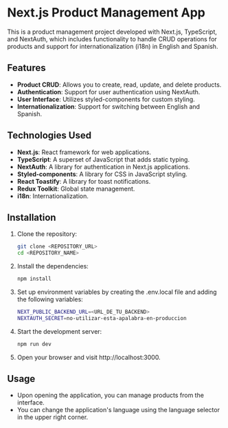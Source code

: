 # Next.js Product Management App

This is a product management project developed with Next.js, TypeScript, and NextAuth, which includes functionality to handle CRUD operations for products and support for internationalization (i18n) in English and Spanish.

## Features

- **Product CRUD**: Allows you to create, read, update, and delete products.
- **Authentication**: Support for user authentication using NextAuth.
- **User Interface**: Utilizes styled-components for custom styling.
- **Internationalization**: Support for switching between English and Spanish.

## Technologies Used

- **Next.js**: React framework for web applications.
- **TypeScript**: A superset of JavaScript that adds static typing.
- **NextAuth**: A library for authentication in Next.js applications.
- **Styled-components**: A library for CSS in JavaScript styling.
- **React Toastify**: A library for toast notifications.
- **Redux Toolkit**: Global state management.
- **i18n**: Internationalization.

## Installation

1. Clone the repository:

   ```bash
   git clone <REPOSITORY_URL>
   cd <REPOSITORY_NAME>

2. Install the dependencies:

   ```bash
   npm install

3. Set up environment variables by creating the .env.local file and adding the following variables:

   ```bash
   NEXT_PUBLIC_BACKEND_URL=<URL_DE_TU_BACKEND>
   NEXTAUTH_SECRET=no-utilizar-esta-apalabra-en-produccion 

4. Start the development server:

   ```bash
   npm run dev 

5.  Open your browser and visit http://localhost:3000. 

## Usage

- Upon opening the application, you can manage products from the interface.
- You can change the application's language using the language selector in the upper right corner.
